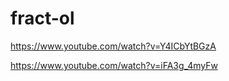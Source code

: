 # fract-ol

https://www.youtube.com/watch?v=Y4ICbYtBGzA

https://www.youtube.com/watch?v=iFA3g_4myFw
